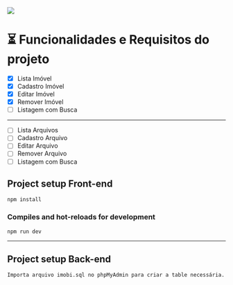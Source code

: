 
<img aling="center" max-width="auto" height="auto"  src="https://user-images.githubusercontent.com/46323667/172530575-1667c53a-0467-4c81-a031-3c611f8e640a.png">

# :hourglass_flowing_sand: Funcionalidades e Requisitos do projeto

- [x] Lista Imóvel
- [x] Cadastro Imóvel
- [x] Editar Imóvel
- [x] Remover Imóvel
- [ ] Listagem com Busca
--------------------------
- [ ] Lista Arquivos
- [ ] Cadastro Arquivo
- [ ] Editar Arquivo
- [ ] Remover Arquivo
- [ ] Listagem com Busca

## Project setup Front-end
```
npm install
```

### Compiles and hot-reloads for development
```
npm run dev
```

-----------------------------------------
## Project setup Back-end
```
Importa arquivo imobi.sql no phpMyAdmin para criar a table necessária.

```



